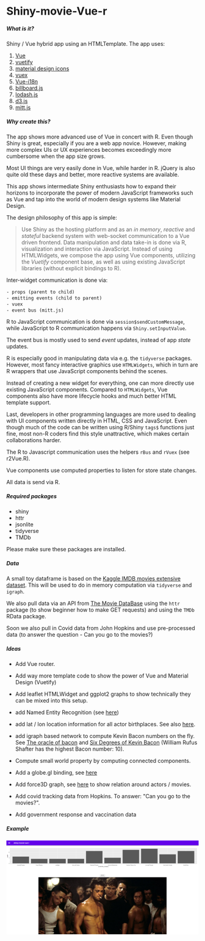 # Shiny-movie-Vue-r

##### What is it?

Shiny / Vue hybrid app using an HTMLTemplate. The app uses:

1. [Vue](https://vuejs.org/)
2. [vuetify](https://vuetifyjs.com/en/getting-started/installation/)
3. [material design icons](https://materialdesignicons.com/)
4. [vuex](https://vuex.vuejs.org/guide/)
5. [Vue-i18n](https://kazupon.github.io/vue-i18n/) 
6. [billboard.js](https://naver.github.io/billboard.js/)
7. [lodash.js](https://lodash.com/)
8. [d3.js](https://d3js.org/)
9. [mitt.js](https://github.com/developit/mitt)

##### Why create this?

The app shows more advanced use of Vue in concert with R. Even though Shiny is great, especially if you are a web app novice. However, making more complex UIs or UX experiences becomes exceedingly more cumbersome when the app size grows. 

Most UI things are very easily done in Vue, while harder in R. jQuery is also quite old these days and better, more reactive systems are available.

This app shows intermediate Shiny enthusiasts how to expand their horizons to incorporate the power of modern JavaScript frameworks such as Vue and tap into the world of modern design systems like Material Design. 

The design philosophy of this app is simple: 

>Use Shiny as the hosting platform and as an *in memory*, *reactive* and *stateful*  backend system with web-socket communication to a Vue driven frontend. Data manipulation and data take-in is done via R, visualization and interaction via JavaScript. Instead of using HTMLWidgets, we compose the app using Vue components, utilizing the *Vuetify* component base, as well as using existing JavaScript libraries (without explicit bindings to R).

Inter-widget communication is done via: 

    - props (parent to child)
    - emitting events (child to parent)
    - vuex 
    - event bus (mitt.js)

R to JavaScript communication is done via `session$sendCustomMessage`, while JavaScript to R communication happens via `Shiny.setInputValue`.

The event bus is mostly used to send *event* updates, instead of app *state* updates.

R is especially good in manipulating data via e.g. the `tidyverse` packages. However, most fancy interactive graphics use `HTMLWidgets`, which in turn are R wrappers that use JavaScript components behind the scenes. 

Instead of creating a new widget for everything, one can more directly use existing JavaScript components. Compared to `HTMLWidgets`, Vue components also have more lifecycle hooks and much better HTML template support. 

Last, developers in other programming languages are more used to dealing with UI components written directly in HTML, CSS and JavaScript. Even though much of the code can be written using R/Shiny `tags$` functions just fine, most non-R coders find this style unattractive, which makes certain collaborations harder. 

The R to Javascript communication uses the helpers `rBus` and `rVuex` (see r2Vue.R).

Vue components use computed properties to listen for store state changes.

All data is send via R.
##### Required packages
- shiny
- httr
- jsonlite
- tidyverse
- TMDb

Please make sure these packages are installed. 

##### Data

A small toy dataframe is based on the [Kaggle IMDB movies extensive dataset](https://www.kaggle.com/stefanoleone992/imdb-extensive-dataset). This will be used to do in memory computation via `tidyverse` and `igraph`. 

We also pull data via an API from [The Movie DataBase](https://www.themoviedb.org/) using the `httr` package (to show beginner how to make GET requests) and using the `TMDb` RData package. 

Soon we also pull in Covid data from John Hopkins and use pre-processed data 
(to answer the question - Can you go to the movies?)

##### Ideas

- Add Vue router.

- Add way more template code to show the power of Vue and Material Design (Vuetify)

- Add leaflet HTMLWidget and ggplot2 graphs to show technically they can be mixed into this setup. 
  
- add Named Entity Recognition (see [here](https://towardsdatascience.com/quick-guide-to-entity-recognition-and-geocoding-with-r-c0a915932895))
  
- add lat / lon location information for all actor birthplaces. See also [here](https://cran.r-project.org/web/packages/countrycode/countrycode.pdf).

- add igraph based network to compute Kevin Bacon numbers on the fly. See [The oracle of bacon](oracleofbacon) and [Six Degrees of Kevin Bacon](https://en.wikipedia.org/wiki/Six_Degrees_of_Kevin_Bacon#:~:text=Kevin%20Bacon%20himself%20has%20a,Bacon%20number%20is%20N%2B1.) (William Rufus Shafter has the highest Bacon number: 10). 
  
- Compute small world property by computing connected components.

- Add a globe.gl binding, see [here](https://globe.gl/)

- Add force3D graph, see [here](https://github.com/vasturiano/3d-force-graph) to show relation around actors / movies.

- Add covid tracking data from Hopkins. To answer: "Can you go to the movies?".

- Add government response and vaccination data

##### Example 

![image info](./screenshot.png)